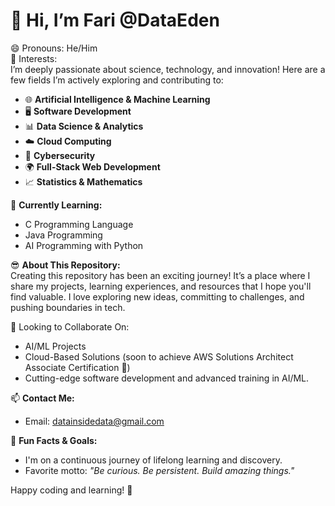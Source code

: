 # 👋 Hi, I’m Fari @DataEden 

😄   Pronouns: He/Him  
👀   Interests:  
I’m deeply passionate about science, technology, and innovation! Here are a few fields I’m actively exploring and contributing to:  
- 🌐 **Artificial Intelligence & Machine Learning**  
- 🖥️ **Software Development**  
- 📊 **Data Science & Analytics**  
- ☁️ **Cloud Computing**  
- 🔐 **Cybersecurity**  
- 🌍 **Full-Stack Web Development**  
- 📈 **Statistics & Mathematics**  

🌱 **Currently Learning:**  
- C Programming Language  
- Java Programming  
- AI Programming with Python  

😎 **About This Repository:**  
Creating this repository has been an exciting journey! It’s a place where I share my projects, learning experiences, and resources that I hope you'll find valuable. I love exploring new ideas, committing to challenges, and pushing boundaries in tech.  

💞️   Looking to Collaborate On:  
- AI/ML Projects  
- Cloud-Based Solutions (soon to achieve AWS Solutions Architect Associate Certification 🎉)  
- Cutting-edge software development and advanced training in AI/ML.

📫 **Contact Me:**  
- Email: [datainsidedata@gmail.com](mailto:datainsidedata@gmail.com)  

🤩 **Fun Facts & Goals:**  
- I'm on a continuous journey of lifelong learning and discovery.  
- Favorite motto: *"Be curious. Be persistent. Build amazing things."*  

Happy coding and learning! 🚀
